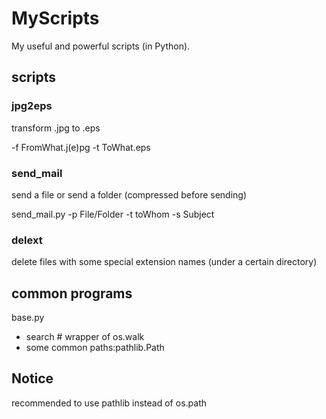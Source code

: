 # MyScripts
My useful and powerful scripts (in Python).

## scripts

### jpg2eps
transform .jpg to .eps

-f FromWhat.j(e)pg -t ToWhat.eps


### send_mail
send a file or send a folder (compressed before sending)

send_mail.py -p File/Folder -t toWhom -s Subject

### delext

delete files with some special extension names (under a certain directory)


## common programs

base.py

- search # wrapper of os.walk
- some common paths:pathlib.Path

## Notice
recommended to use pathlib instead of os.path
